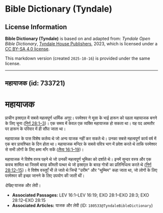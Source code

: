 # Bible Dictionary (Tyndale)

## License Information

**Bible Dictionary (Tyndale)** is based on and adapted from: _Tyndale Open Bible Dictionary_, [Tyndale House Publishers](https://tyndaleopenresources.com/), 2023, which is licensed under a [CC BY-SA 4.0 license](https://creativecommons.org/licenses/by-sa/4.0/legalcode.en).

This markdown version (created `2025-10-16`) is provided under the same license.



--------------------------------

## महायाजक (id: 733721)

महायाजक
=======

प्राचीन इस्राएल में सबसे महत्वपूर्ण धार्मिक अगुए। परमेश्वर ने मूसा के भाई हारून को पहला महायाजक बनने के लिए चुना ([निर्ग 28:1–3](https://ref.ly/Exod28:1-Exod28:3))। एक समय में केवल एक व्यक्ति महायाजक हो सकता था। यह पद आमतौर पर हारून के परिवार में ही सौंपा जाता था।

महायाजक के पास विशेष कर्तव्य थे जो अन्य याजक नहीं कर सकते थे। उनका सबसे महत्वपूर्ण कार्य वर्ष में एक बार प्रायश्चित के दिन होता था। महायाजक मन्दिर के सबसे पवित्र भाग में प्रवेश करते थे ताकि परमेश्वर से सभी लोगों के लिए क्षमा माँग सकें ([लैव्य 16:1–19](https://ref.ly/Lev16:1-Lev16:19))।

महायाजक ने विशेष वस्त्र पहने थे जो उनकी महत्वपूर्ण भूमिका को दर्शाते थे। इनमें सुन्दर वस्त्र और एक कवच शामिल था जिसमें बारह कीमती पत्थर थे जो इस्राएल के बारह गोत्रों का प्रतिनिधित्व करते थे ([निर्ग 28:12–15](https://ref.ly/Exod28:12-Exod28:15))। वे विशेष वस्तुएँ भी ले जाते थे जिन्हें "उरीम" और "थुम्मिम" कहा जाता था, जो लोगों के लिए परमेश्वर की इच्छा जानने के लिए उपयोग की जाती थीं।

*देखिए* याजक और लेवी।

* **Associated Passages:** LEV 16:1–LEV 16:19; EXO 28:1–EXO 28:3; EXO 28:12–EXO 28:15
* **Associated Articles:** याजक और लेवी (ID: `180533@TyndaleBibleDictionary`)


